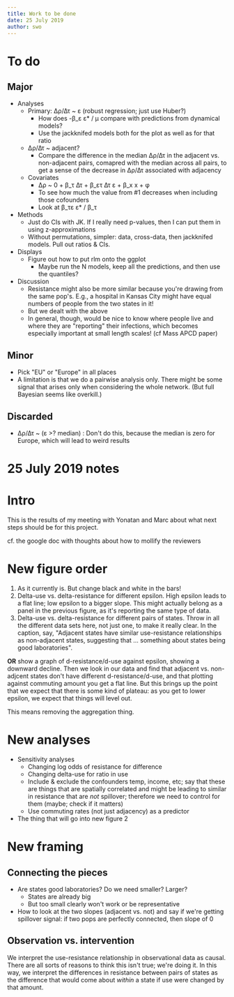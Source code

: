 ```yaml
---
title: Work to be done
date: 25 July 2019
author: swo
---
```


# To do

## Major

- Analyses
    - Primary: Δρ/Δτ ~ ε (robust regression; just use Huber?)
        - How does -β_ε ε* / μ compare with predictions from dynamical models?
        - Use the jackknifed models both for the plot as well as for that ratio
    - Δρ/Δτ ~ adjacent?
        - Compare the difference in the median Δρ/Δτ in the adjacent vs. non-adjacent pairs, comapred with the median across all pairs, to get a sense of the decrease in Δρ/Δτ associated with adjacency
    - Covariates
        - Δρ ~ 0 + β_τ Δτ + β_ετ Δτ ε + β_x x + φ
        - To see how much the value from #1 decreases when including those cofounders
        - Look at β_τε ε* / β_τ
- Methods
    - Just do CIs with JK. If I really need p-values, then I can put them in using z-approximations
    - Without permutations, simpler: data, cross-data, then jackknifed models. Pull out ratios & CIs.
- Displays
    - Figure out how to put rlm onto the ggplot
        - Maybe run the N models, keep all the predictions, and then use the quantiles?
- Discussion
    - Resistance might also be more similar because you're drawing from the same pop's. E.g., a hospital in Kansas City might have equal numbers of people from the two states in it!
    - But we dealt with the above
    - In general, though, would be nice to know where people live and where they are "reporting" their infections, which becomes especially important at small length scales! (cf Mass APCD paper)

## Minor

- Pick "EU" or "Europe" in all places
- A limitation is that we do a pairwise analysis only. There might be some signal that arises only when considering the whole network. (But full Bayesian seems like overkill.)

## Discarded

- Δρ/Δτ ~ (ε >? median) : Don't do this, because the median is zero for Europe, which will lead to weird results

# 25 July 2019 notes

# Intro

This is the results of my meeting with Yonatan and Marc about what next steps should be for this project.

cf. the google doc with thoughts about how to mollify the reviewers

# New figure order

1. As it currently is. But change black and white in the bars!
2. Delta-use vs. delta-resistance for different epsilon. High epsilon leads to a flat line; low epsilon to a bigger slope. This might actually belong as a panel in the previous figure, as it's reporting the same type of data.
3. Delta-use vs. delta-resistance for different pairs of states. Throw in all the different data sets here, not just one, to make it really clear. In the caption, say, "Adjacent states have similar use-resistance relationships as non-adjacent states, suggesting that ... something about states being good laboratories".

**OR** show a graph of d-resistance/d-use against epsilon, showing a downward decline. Then we look in our data and find that adjacent vs. non-adjcent states don't have different d-resistance/d-use, and that plotting against commuting amount you get a flat line. But this brings up the point that we expect that there is some kind of plateau: as you get to lower epsilon, we expect that things will level out.

This means removing the aggregation thing.

# New analyses

- Sensitivity analyses
    - Changing log odds of resistance for difference
    - Changing delta-use for ratio in use
    - Include & exclude the confounders temp, income, etc; say that these are things that are spatially correlated and might be leading to similar in resistance that are *not* spillover; therefore we need to control for them (maybe; check if it matters)
    - Use commuting rates (not just adjacency) as a predictor
- The thing that will go into new figure 2

# New framing

## Connecting the pieces

- Are states good laboratories? Do we need smaller? Larger?
    - States are already big
    - But too small clearly won't work or be representative
- How to look at the two slopes (adjacent vs. not) and say if we're getting spillover signal: if two pops are perfectly connected, then slope of 0

## Observation vs. intervention

We interpret the use-resistance relationship in observational data as causal.
There are all sorts of reasons to think this isn't true; we're doing it. In
this way, we interpret the differences in resistance between pairs of states as
the difference that would come about *within* a state if use were changed by
that amount.
